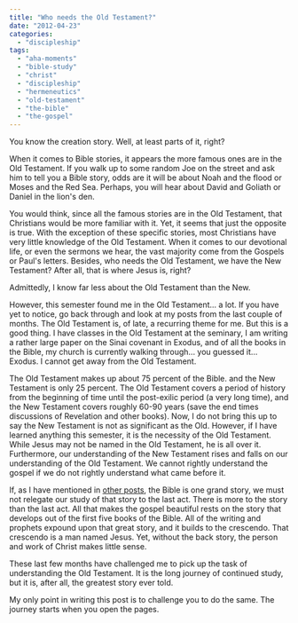 ```yaml
---
title: "Who needs the Old Testament?"
date: "2012-04-23"
categories: 
  - "discipleship"
tags: 
  - "aha-moments"
  - "bible-study"
  - "christ"
  - "discipleship"
  - "hermeneutics"
  - "old-testament"
  - "the-bible"
  - "the-gospel"
---
```


You know the creation story. Well, at least parts of it, right?

When it comes to Bible stories, it appears the more famous ones are in the Old Testament. If you walk up to some random Joe on the street and ask him to tell you a Bible story, odds are it will be about Noah and the flood or Moses and the Red Sea. Perhaps, you will hear about David and Goliath or Daniel in the lion's den.

You would think, since all the famous stories are in the Old Testament, that Christians would be more familiar with it. Yet, it seems that just the opposite is true. With the exception of these specific stories, most Christians have very little knowledge of the Old Testament. When it comes to our devotional life, or even the sermons we hear, the vast majority come from the Gospels or Paul's letters. Besides, who needs the Old Testament, we have the New Testament? After all, that is where Jesus is, right?

Admittedly, I know far less about the Old Testament than the New.

However, this semester found me in the Old Testament... a lot. If you have yet to notice, go back through and look at my posts from the last couple of months. The Old Testament is, of late, a recurring theme for me. But this is a good thing. I have classes in the Old Testament at the seminary, I am writing a rather large paper on the Sinai covenant in Exodus, and of all the books in the Bible, my church is currently walking through... you guessed it... Exodus. I cannot get away from the Old Testament.

The Old Testament makes up about 75 percent of the Bible. and the New Testament is only 25 percent. The Old Testament covers a period of history from the beginning of time until the post-exilic period (a very long time), and the New Testament covers roughly 60-90 years (save the end times discussions of Revelation and other books). Now, I do not bring this up to say the New Testament is not as significant as the Old. However, if I have learned anything this semester, it is the necessity of the Old Testament. While Jesus may not be named in the Old Testament, he is all over it. Furthermore, our understanding of the New Testament rises and falls on our understanding of the Old Testament. We cannot rightly understand the gospel if we do not rightly understand what came before it.

If, as I have mentioned in [other posts](http://blog.keelancook.com/2012/02/one-big-story.html "One big story"), the Bible is one grand story, we must not relegate our study of that story to the last act. There is more to the story than the last act. All that makes the gospel beautiful rests on the story that develops out of the first five books of the Bible. All of the writing and prophets expound upon that great story, and it builds to the crescendo. That crescendo is a man named Jesus. Yet, without the back story, the person and work of Christ makes little sense.

These last few months have challenged me to pick up the task of understanding the Old Testament. It is the long journey of continued study, but it is, after all, the greatest story ever told.

My only point in writing this post is to challenge you to do the same. The journey starts when you open the pages.
